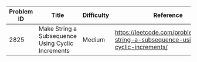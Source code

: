 | Problem ID | Title | Difficulty | Reference
| --- | --- | --- | ---
| 2825 | Make String a Subsequence Using Cyclic Increments | Medium | https://leetcode.com/problems/make-string-a-subsequence-using-cyclic-increments/
